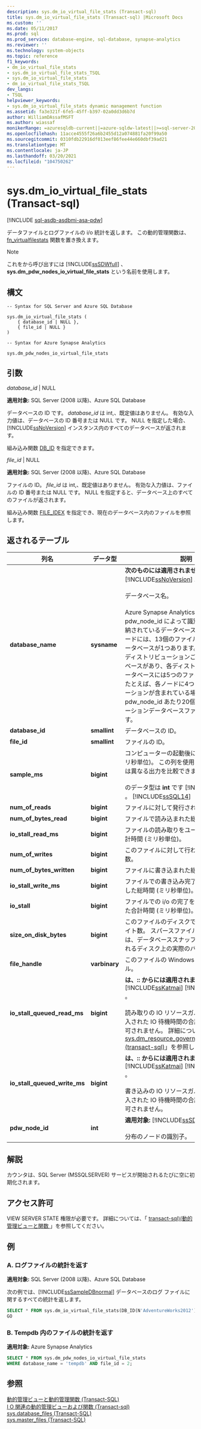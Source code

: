 ```yaml
---
description: sys.dm_io_virtual_file_stats (Transact-sql)
title: sys.dm_io_virtual_file_stats (Transact-sql) |Microsoft Docs
ms.custom: ''
ms.date: 05/11/2017
ms.prod: sql
ms.prod_service: database-engine, sql-database, synapse-analytics
ms.reviewer: ''
ms.technology: system-objects
ms.topic: reference
f1_keywords:
- dm_io_virtual_file_stats
- sys.dm_io_virtual_file_stats_TSQL
- sys.dm_io_virtual_file_stats
- dm_io_virtual_file_stats_TSQL
dev_langs:
- TSQL
helpviewer_keywords:
- sys.dm_io_virtual_file_stats dynamic management function
ms.assetid: fa3e321f-6fe5-45ff-b397-02a0dd3d6b7d
author: WilliamDAssafMSFT
ms.author: wiassaf
monikerRange: =azuresqldb-current||=azure-sqldw-latest||>=sql-server-2016||>=sql-server-linux-2017||=azuresqldb-mi-current
ms.openlocfilehash: 11acce4555f26a6b2455d12a074881fa20f99a50
ms.sourcegitcommit: 0310fdb22916df013eef86fee44e660dbf39ad21
ms.translationtype: MT
ms.contentlocale: ja-JP
ms.lasthandoff: 03/20/2021
ms.locfileid: "104750262"
---
```

# <a name="sysdm_io_virtual_file_stats-transact-sql"></a>sys.dm_io_virtual_file_stats (Transact-sql)
[!INCLUDE [sql-asdb-asdbmi-asa-pdw](../../includes/applies-to-version/sql-asdb-asdbmi-asa.md)]

  データファイルとログファイルの i/o 統計を返します。 この動的管理関数は、 [fn_virtualfilestats](../../relational-databases/system-functions/sys-fn-virtualfilestats-transact-sql.md) 関数を置き換えます。  
  
> [!NOTE]  
>  これをから呼び出すには [!INCLUDE[ssSDWfull](../../includes/sssdwfull-md.md)] 、 **sys.dm_pdw_nodes_io_virtual_file_stats** という名前を使用します。 

## <a name="syntax"></a>構文  
  
```  
-- Syntax for SQL Server and Azure SQL Database

sys.dm_io_virtual_file_stats (   
    { database_id | NULL },  
    { file_id | NULL }  
)  
```  

```  
-- Syntax for Azure Synapse Analytics

sys.dm_pdw_nodes_io_virtual_file_stats
```
  
## <a name="arguments"></a>引数  


 *database_id* | NULL

 **適用対象:** SQL Server (2008 以降)、Azure SQL Database

 データベースの ID です。 *database_id* は int,、既定値はありません。 有効な入力値は、データベースの ID 番号または NULL です。 NULL を指定した場合、[!INCLUDE[ssNoVersion](../../includes/ssnoversion-md.md)] インスタンス内のすべてのデータベースが返されます。  
  
 組み込み関数 [DB_ID](../../t-sql/functions/db-id-transact-sql.md) を指定できます。  
  
*file_id* | NULL

**適用対象:** SQL Server (2008 以降)、Azure SQL Database
 
ファイルの ID。 *file_id* は int,、既定値はありません。 有効な入力値は、ファイルの ID 番号または NULL です。 NULL を指定すると、データベース上のすべてのファイルが返されます。  
  
 組み込み関数 [FILE_IDEX](../../t-sql/functions/file-idex-transact-sql.md) を指定でき、現在のデータベース内のファイルを参照します。  
  
## <a name="table-returned"></a>返されるテーブル  
  
|列名|データ型|説明|  
|-----------------|---------------|-----------------|  
|**database_name**|**sysname**|**次のものには適用されません:**: [!INCLUDE[ssNoVersion](../../includes/ssnoversion-md.md)] 。<br /><br /> データベース名。</br></br>Azure Synapse Analytics の場合、これは pdw_node_id によって識別されるノードに格納されているデータベースの名前です。 各ノードには、13個のファイルを持つ tempdb データベースが1つあります。 各ノードには、ディストリビューションごとに1つのデータベースがあり、各ディストリビューションデータベースには5つのファイルがあります。 たとえば、各ノードに4つのディストリビューションが含まれている場合、結果には pdw_node_id あたり20個のディストリビューションデータベースファイルが表示されます。 
|**database_id**|**smallint**|データベースの ID。|  
|**file_id**|**smallint**|ファイルの ID。|  
|**sample_ms**|**bigint**|コンピューターの起動後に経過した時間 (ミリ秒単位)。 この列を使用して、この関数とは異なる出力を比較できます。</br></br>のデータ型は **int** です [!INCLUDE[ssKatmai](../../includes/sskatmai-md.md)] 。 [!INCLUDE[ssSQL14](../../includes/sssql14-md.md)]|  
|**num_of_reads**|**bigint**|ファイルに対して発行された読み取りの数。|  
|**num_of_bytes_read**|**bigint**|ファイルで読み込まれた総バイト数。|  
|**io_stall_read_ms**|**bigint**|ファイルの読み取りをユーザーが待機した合計時間 (ミリ秒単位)。|  
|**num_of_writes**|**bigint**|このファイルに対して行われた書き込みの数。|  
|**num_of_bytes_written**|**bigint**|ファイルに書き込まれた総バイト数。|  
|**io_stall_write_ms**|**bigint**|ファイルでの書き込み完了をユーザーが待機した総時間 (ミリ秒単位)。|  
|**io_stall**|**bigint**|ファイルでの i/o の完了をユーザーが待機した合計時間 (ミリ秒単位)。|  
|**size_on_disk_bytes**|**bigint**|このファイルのディスクで使用されているバイト数。 スパースファイルの場合、この数は、データベーススナップショットに使用されるディスク上の実際のバイト数です。|  
|**file_handle**|**varbinary**|このファイルの Windows ファイルハンドル。|  
|**io_stall_queued_read_ms**|**bigint**|**は、:: からには適用されません** [!INCLUDE[ssKatmai](../../includes/sskatmai-md.md)] [!INCLUDE[ssSQL12](../../includes/sssql11-md.md)] 。<br /><br /> 読み取りの IO リソースガバナンスによって導入された IO 待機時間の合計。 NULL 値は許可されません。 詳細については、「 [sys.dm_resource_governor_resource_pools &#40;transact-sql&#41;](../../relational-databases/system-dynamic-management-views/sys-dm-resource-governor-resource-pools-transact-sql.md)」を参照してください。|  
|**io_stall_queued_write_ms**|**bigint**|**は、:: からには適用されません** [!INCLUDE[ssKatmai](../../includes/sskatmai-md.md)] [!INCLUDE[ssSQL12](../../includes/sssql11-md.md)] 。<br /><br />  書き込みの IO リソースガバナンスによって導入された IO 待機時間の合計。 NULL 値は許可されません。|
|**pdw_node_id**|**int**|**適用対象:** [!INCLUDE[ssSDW](../../includes/sssdw-md.md)]</br></br>分布のノードの識別子。
 
## <a name="remarks"></a>解説
カウンタは、SQL Server (MSSQLSERVER) サービスが開始されるたびに空に初期化されます。
  
## <a name="permissions"></a>アクセス許可  
 VIEW SERVER STATE 権限が必要です。 詳細については、「 [transact-sql&#41;&#40;動的管理ビューと関数 ](~/relational-databases/system-dynamic-management-views/system-dynamic-management-views.md)」を参照してください。  
  
## <a name="examples"></a>例  

### <a name="a-return-statistics-for-a-log-file"></a>A. ログファイルの統計を返す

**適用対象:** SQL Server (2008 以降)、Azure SQL Database

 次の例では、[!INCLUDE[ssSampleDBnormal](../../includes/sssampledbnormal-md.md)] データベースのログ ファイルに関するすべての統計を返します。  
  
```sql  
SELECT * FROM sys.dm_io_virtual_file_stats(DB_ID(N'AdventureWorks2012'), 2);  
GO  
```  
  
### <a name="b-return-statistics-for-file-in-tempdb"></a>B. Tempdb 内のファイルの統計を返す

**適用対象:** Azure Synapse Analytics

```sql
SELECT * FROM sys.dm_pdw_nodes_io_virtual_file_stats 
WHERE database_name = 'tempdb' AND file_id = 2;

```

## <a name="see-also"></a>参照  
 [動的管理ビューと動的管理関数 &#40;Transact-SQL&#41;](~/relational-databases/system-dynamic-management-views/system-dynamic-management-views.md)   
 [I O 関連の動的管理ビューおよび関数 &#40;Transact-sql&#41;](../../relational-databases/system-dynamic-management-views/i-o-related-dynamic-management-views-and-functions-transact-sql.md)   
 [sys.database_files &#40;Transact-SQL&#41;](../../relational-databases/system-catalog-views/sys-database-files-transact-sql.md)   
 [sys.master_files &#40;Transact-SQL&#41;](../../relational-databases/system-catalog-views/sys-master-files-transact-sql.md)  
  
  

